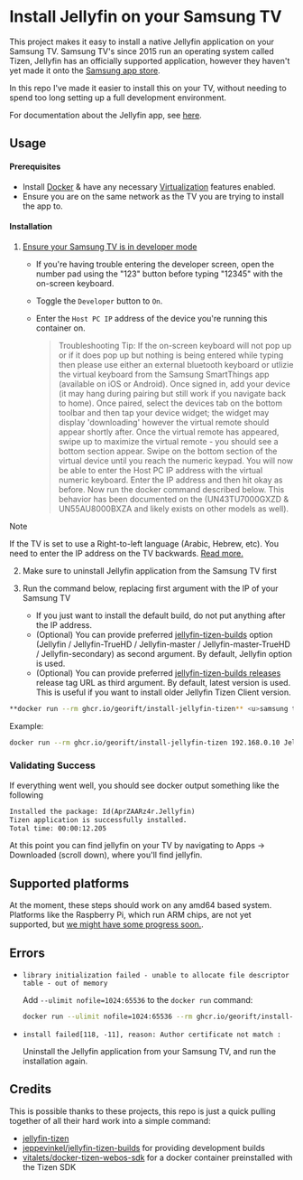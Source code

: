 # Install Jellyfin on your Samsung TV

This project makes it easy to install a native Jellyfin application on your
Samsung TV. Samsung TV's since 2015 run an operating system called Tizen,
Jellyfin has an officially supported application, however they haven't yet made
it onto the [Samsung app store](https://github.com/jellyfin/jellyfin-tizen/issues/94).

In this repo I've made it easier to install this on your TV, without needing to
spend too long setting up a full development environment.

For documentation about the Jellyfin app, see [here](https://github.com/jellyfin/jellyfin-tizen).

## Usage

#### Prerequisites
- Install [Docker](https://www.docker.com/get-started/) & have any necessary [Virtualization](https://support.microsoft.com/en-us/windows/enable-virtualization-on-windows-11-pcs-c5578302-6e43-4b4b-a449-8ced115f58e1) features enabled.
- Ensure you are on the same network as the TV you are trying to install the app to.
#### Installation
1. [Ensure your Samsung TV is in developer mode](https://developer.samsung.com/smarttv/develop/getting-started/using-sdk/tv-device.html#Connecting-the-TV-and-SDK)

   - If you're having trouble entering the developer screen, open the number pad using the "123" button before typing "12345" with the on-screen keyboard.

   - Toggle the `Developer` button to `On`.

   - Enter the `Host PC IP` address of the device you're running this container on.
     > Troubleshooting Tip: If the on-screen keyboard will not pop up or if it does pop up but nothing is being entered while typing then please use either an external bluetooth keyboard or utlizie the virtual keyboard from the Samsung SmartThings app (available on iOS or Android). Once signed in, add your device (it may hang during pairing but still work if you navigate back to home). Once paired, select the devices tab on the bottom toolbar and then tap your device widget; the widget may display 'downloading' however the virtual remote should appear shortly after. Once the virtual remote has appeared, swipe up to maximize the virtual remote - you should see a bottom section appear. Swipe on the bottom section of the virtual device until you reach the numeric keypad. You will now be able to enter the Host PC IP address with the virtual numeric keyboard. Enter the IP address and then hit okay as before. Now run the docker command described below. This behavior has been documented on the (UN43TU7000GXZD & UN55AU8000BXZA and likely exists on other models as well).

> [!NOTE]
> If the TV is set to use a Right-to-left language (Arabic, Hebrew, etc). You need to enter the IP address on the TV backwards. [Read more.](https://github.com/Georift/install-jellyfin-tizen/issues/30)

2. Make sure to uninstall Jellyfin application from the Samsung TV first

3. Run the command below, replacing first argument with the IP of your Samsung TV

   - If you just want to install the default build, do not put anything after the IP address.
   - (Optional) You can provide preferred [jellyfin-tizen-builds](https://github.com/jeppevinkel/jellyfin-tizen-builds) option (Jellyfin / Jellyfin-TrueHD / Jellyfin-master / Jellyfin-master-TrueHD / Jellyfin-secondary) as second argument. By default, Jellyfin option is used.
   - (Optional) You can provide preferred [jellyfin-tizen-builds releases](https://github.com/jeppevinkel/jellyfin-tizen-builds/releases) release tag URL as third argument. By default, latest version is used. This is useful if you want to install older Jellyfin Tizen Client version.
   

```bash
**docker run --rm ghcr.io/georift/install-jellyfin-tizen** <u>samsung tv ip</u> [build option] [tag url]
```

Example:

```bash
docker run --rm ghcr.io/georift/install-jellyfin-tizen 192.168.0.10 Jellyfin-TrueHD "https://github.com/jeppevinkel/jellyfin-tizen-builds/releases/tag/2024-05-13-0139"
```

### Validating Success

If everything went well, you should see docker output something like the following

```txt
Installed the package: Id(AprZAARz4r.Jellyfin)
Tizen application is successfully installed.
Total time: 00:00:12.205
```

At this point you can find jellyfin on your TV by navigating to Apps -> Downloaded (scroll down), where you'll find jellyfin.

## Supported platforms

At the moment, these steps should work on any amd64 based system. Platforms
like the Raspberry Pi, which run ARM chips, are not yet supported, but
[we might have some progress soon.](https://github.com/Georift/install-jellyfin-tizen/issues/10).

## Errors

- `library initialization failed - unable to allocate file descriptor table - out of memory`

  Add `--ulimit nofile=1024:65536` to the `docker run` command:

  ```bash
  docker run --ulimit nofile=1024:65536 --rm ghcr.io/georift/install-jellyfin-tizen <samsung tv ip> <build option> <tag url>
  ```

- `install failed[118, -11], reason: Author certificate not match :`

  Uninstall the Jellyfin application from your Samsung TV, and run the installation again.

## Credits

This is possible thanks to these projects, this repo is just a quick pulling together
of all their hard work into a simple command:

- [jellyfin-tizen](https://github.com/jellyfin/jellyfin-tizen)
- [jeppevinkel/jellyfin-tizen-builds](https://github.com/jeppevinkel/jellyfin-tizen-builds) for providing development builds
- [vitalets/docker-tizen-webos-sdk](https://github.com/vitalets/docker-tizen-webos-sdk) for a docker container preinstalled with the Tizen SDK
